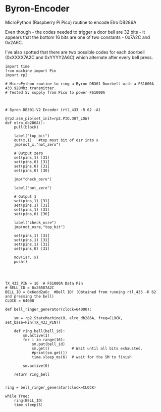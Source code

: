 # Byron-Encoder
MicroPython (Raspberry Pi Pico) routine to encode Elro DB286A 

Even though - the codes needed to trigger a door bell are 32 bits - it appears that the bottom 16 bits are one of two constants - 0x7A2C and 0x2A6C. 

I've also spotted that there are two possible codes for each doorbell (0xXXXX7A2C and 0xYYYY2A6C) which alternate 
after every bell press. 





```
import time
from machine import Pin
import rp2

# MicroPython routine to ring a Byron DB301 Doorbell with a FS1000A 433.920Mhz transmitter.
# Tested 5v supply from Pico to power FS1000A 



# Byron DB301-V2 Encoder (rtl_433 -R 62 -A)

@rp2.asm_pio(set_init=rp2.PIO.OUT_LOW)
def elro_db286A():
    pull(block)

    label("top_bit")
    out(x,1)   #top most bit of osr into x
    jmp(not_x,"not_zero")
    
    # Output zero
    set(pins,1) [31]
    set(pins,0) [31]
    set(pins,0) [31]
    set(pins,0) [30]

    jmp("check_osre")
    
    label("not_zero")
    
    # Output 1
    set(pins,1) [31]
    set(pins,1) [31]
    set(pins,1) [31]
    set(pins,0) [30]
    
    label("check_osre")    
    jmp(not_osre,"top_bit")

    set(pins,1) [31]
    set(pins,1) [31]
    set(pins,1) [31]
    set(pins,0) [31]
    
    mov(isr, x)
    push()




TX_433_PIN = 16  # FS1000A Data Pin
# BELL_ID = 0x26587A2C
BELL_ID = 0x6edd2a6c  #Bell ID! (Obtained from running rtl_433 -R 62 and pressing the bell)
CLOCK = 64000

def bell_ringer_generator(clock=64000):
    
    sm = rp2.StateMachine(0, elro_db286A, freq=CLOCK, set_base=Pin(TX_433_PIN))

    def ring_bell(bell_id):
        sm.active(1)
        for i in range(16):
            sm.put(bell_id)
            sm.get()		  # Wait until all bits exhausted.
            #print(sm.get())
            time.sleep_ms(6)  # wait for the SM to finish
            
        sm.active(0)
        
    return ring_bell


ring = bell_ringer_generator(clock=CLOCK)

while True:
    ring(BELL_ID)
    time.sleep(5)
    

```

